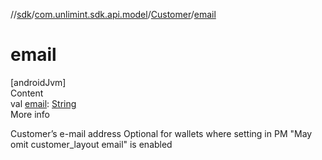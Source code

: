 //[sdk](../../../index.md)/[com.unlimint.sdk.api.model](../index.md)/[Customer](index.md)/[email](email.md)



# email  
[androidJvm]  
Content  
val [email](email.md): [String](https://kotlinlang.org/api/latest/jvm/stdlib/kotlin/-string/index.html)  
More info  


Customer’s e-mail address Optional for wallets where setting in PM "May omit customer_layout email" is enabled

  



